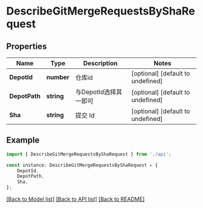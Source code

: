 # DescribeGitMergeRequestsByShaRequest


## Properties

Name | Type | Description | Notes
------------ | ------------- | ------------- | -------------
**DepotId** | **number** | 仓库id | [optional] [default to undefined]
**DepotPath** | **string** | 与DepotId选择其一即可 | [optional] [default to undefined]
**Sha** | **string** | 提交 Id | [optional] [default to undefined]

## Example

```typescript
import { DescribeGitMergeRequestsByShaRequest } from './api';

const instance: DescribeGitMergeRequestsByShaRequest = {
    DepotId,
    DepotPath,
    Sha,
};
```

[[Back to Model list]](../README.md#documentation-for-models) [[Back to API list]](../README.md#documentation-for-api-endpoints) [[Back to README]](../README.md)
